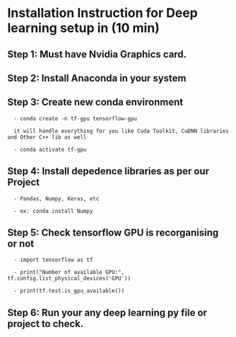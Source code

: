 # Installation Instruction for Deep learning setup in (10 min)

## Step 1: Must have Nvidia Graphics card.

## Step 2: Install Anaconda in your system

## Step 3: Create new conda environment

      - conda create -n tf-gpu tensorflow-gpu
      
      it will handle everything for you like Cuda Toolkit, CuDNN libraries and Other C++ lib as well
      
      - conda activate tf-gpu
      
## Step 4: Install depedence libraries as per our Project

      - Pandas, Numpy, Keras, etc
      
      - ex: conda install Numpy
      
## Step 5: Check tensorflow GPU is recorganising or not

      - import tensorflow as tf
      
      - print("Number of available GPU:", tf.config.list_physical_devices('GPU'))
      
      - print(tf.test.is_gpu_available())
      
## Step 6: Run your any deep learning py file or project to check.
